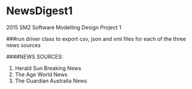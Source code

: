 # NewsDigest1
2015 SM2 Software Modelling Design Project 1

###run driver class to export csv, json and xml files for each of the three news sources

####NEWS SOURCES:
1. Herald Sun Breaking News
2. The Age World News
3. The Guardian Australia News

